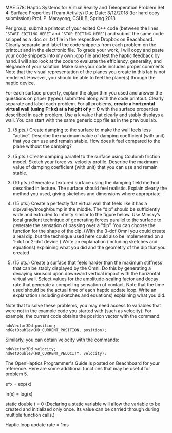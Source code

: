 MAE 578: Haptic Systems for Virtual Reality and Teleoperation
Problem Set 4: Surface Properties (Team Activity)
Due Date: 3/12/2018 (for hard copy submission)
Prof. P. Marayong, CSULB, Spring 2018

Per group, submit a printout of your edited C++ code (between the lines "`START EDITING HERE`" and "`STOP EDITING HERE`") and submit the same code snippet as a .doc or .txt file in the respective Dropbox on Beachboard. Clearly separate and label the code snippets from each problem on the printout and in the electronic file. To grade your work, I will copy and paste your code snippets into my own .cpp file and test the haptic feedback by hand. I will also look at the code to evaluate the efficiency, generality, and elegance of your solution. Make sure your code includes proper comments. Note that the visual representation of the planes you create in this lab is not rendered. However, you should be able to feel the plane(s) through the haptic device.

For each surface property, explain the algorithm you used and answer the questions on paper (typed) submitted along with the code printout. Clearly separate and label each problem. For all problems, **create a horizontal virtual wall (using F=kx) at a height of y = 0** with the surface properties described in each problem. Use a k value that clearly and stably displays a wall. You can start with the same generic.cpp file as in the previous lab.

1. (5 pts.) Create damping to the surface to make the wall feels less “active”. Describe the maximum value of damping coefficient (with unit) that you can use and remain stable. How does it feel compared to the plane without the damping?

2. (5 pts.) Create damping parallel to the surface using Coulomb friction model. Sketch your force vs. velocity profile. Describe the maximum value of damping coefficient (with unit) that you can use and remain stable.

3. (10 pts.) Generate a textured surface using the damping field method described in lecture. The surface should feel realistic. Explain clearly the method you used, giving sketches and dimensions where appropriate.

4. (15 pts.) Create a perfectly flat virtual wall that feels like it has a dip/valley/trough/bump in the middle. The “dip” should be sufficiently wide and extruded to infinity similar to the figure below. Use Minsky’s local gradient technique of generating forces parallel to the surface to generate the sensation of passing over a “dip”. You can choose the function for the shape of the dip. (With the 3-dof Omni you could create a real dip, but the technique used here could also be implemented on a 1-dof or 2-dof device.) Write an explanation (including sketches and equations) explaining what you did and the geometry of the dip that you created.

5. (15 pts.) Create a surface that feels harder than the maximum stiffness that can be stably displayed by the Omni. Do this by generating a decaying sinusoid upon downward vertical impact with the horizontal virtual wall. Select values for the amplitude-scaling factor and decay rate that generate a compelling sensation of contact. Note that the time used should be the actual time of each haptic update loop. Write an explanation (including sketches and equations) explaining what you did.

Note that to solve these problems, you may need access to variables that were not in the example code you started with (such as velocity). For example, the current code obtains the position vector with the command:
```
hduVector3Dd position;
hdGetDoublev(HD_CURRENT_POSITION, position);
```
Similarly, you can obtain velocity with the commands:
```
hduVector3Dd velocity;
hdGetDoublev(HD_CURRENT_VELOCITY, velocity);
```
The OpenHaptics Programmer's Guide is posted on Beachboard for your reference. Here are some additional functions that may be useful for problem 5.

e^x = exp(x)

ln(x) = log(x)

static double t = 0 (Declaring a static variable will allow the variable to be created and initialized only once. Its value can be carried through during multiple function calls.)

Haptic loop update rate = 1ms
